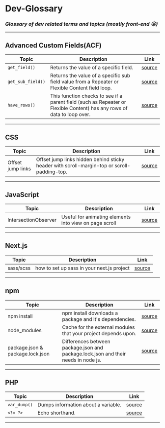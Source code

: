 # Dev-Glossary
### *Glossary of dev related terms and topics (mostly front-end :stuck_out_tongue_winking_eye:)*
---
## Advanced Custom Fields(ACF)
| Topic | Description | Link |
| ----------- | ----------- | ----------- |
| `get_field()` | Returns the value of a specific field. | [source](https://www.advancedcustomfields.com/resources/get_field/) |
| `get_sub_field()` | Returns the value of a specific sub field value from a Repeater or Flexible Content field loop. | [source](https://www.advancedcustomfields.com/resources/get_sub_field/) |
| `have_rows()` | This function checks to see if a parent field (such as Repeater or Flexible Content) has any rows of data to loop over. | [source](https://www.advancedcustomfields.com/resources/have_rows/) |
---
## CSS
| Topic | Description | Link |
| ----------- | ----------- | ----------- |
| Offset jump links | Offset jump links hidden behind sticky header with scroll-margin-top or scroll-padding-top. | [source](https://getpublii.com/blog/one-line-css-solution-to-prevent-anchor-links-from-scrolling-behind-a-sticky-header.html) |
---
## JavaScript
| Topic | Description | Link |
| ----------- | ----------- | ----------- |
| IntersectionObserver | Useful for animating elements into view on page scroll | [source](https://developer.mozilla.org/en-US/docs/Web/API/Intersection_Observer_API) |
---
## Next.js
| Topic | Description | Link |
| ----------- | ----------- | ----------- |
| sass/scss | how to set up sass in your next.js project | [source](https://www.w3schools.io/learn/nextjs-sass-scss/) |
---
## npm
| Topic | Description | Link |
| ----------- | ----------- | ----------- |
| npm install | npm install downloads a package and it's dependencies. | [source](https://www.stackchief.com/tutorials/npm%20install%20%7C%20how%20it%20works) |
| node_modules | Cache for the external modules that your project depends upon. | [source](https://stackoverflow.com/a/63294579) |
| package.json & package.lock.json | Differences between package.json and package.lock.json and their needs in node js. | [source](https://www.geeksforgeeks.org/difference-between-package-json-and-package-lock-json-files/) |
---
## PHP
| Topic | Description | Link |
| ----------- | ----------- | ----------- |
| `var_dump()` | Dumps information about a variable. | [source](https://www.php.net/manual/en/function.var-dump.php) |
| `<?= ?>` | Echo shorthand. | [source](https://softhunt.net/php-echo-shorthand-with-code-example/) |
---
